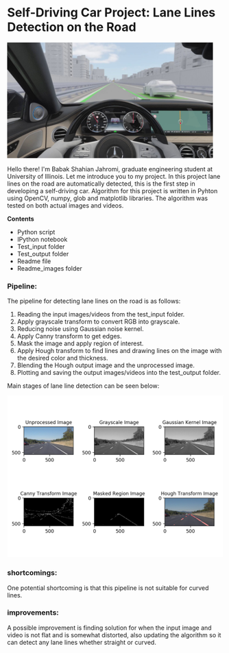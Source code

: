 # Self-Driving Car Project: Lane Lines Detection on the Road

<img src="readme_images/SDC_LaneLines_Intro.jpg" width="480" alt="Mercedes-Benz Lane Line Detection" />

Hello there! I'm Babak Shahian Jahromi, graduate engineering student at University of Illinois. Let me introduce you to my project.
In this project lane lines on the road are automatically detected, this is the first step in developing a self-driving car. Algorithm for this project is written in Pyhton using OpenCV, numpy, glob and matplotlib libraries. The algorithm was tested on both actual images and videos.

**Contents**   

* Python script 
* IPython notebook
* Test_input folder
* Test_output folder
* Readme file
* Readme_images folder

### Pipeline:
The pipeline for detecting lane lines on the road is as follows:

1. Reading the input images/videos from the test_input folder.
2. Apply grayscale transform to convert RGB into grayscale.
3. Reducing noise using Gaussian noise kernel.
4. Apply Canny transform to get edges.
5. Mask the image and apply region of interest.
6. Apply Hough transform to find lines and drawing lines on the image with the desired color and thickness.
7. Blending the Hough output image and the unprocessed image.
8. Plotting and saving the output images/videos into the test_output folder.

Main stages of lane line detection can be seen below: 

<img src="readme_images/SDC_LaneLines_Stages.png" width="750" alt="Six stages of lane line detection">


### shortcomings:


One potential shortcoming is that this pipeline is not suitable for curved lines.


### improvements:

A possible improvement is finding solution for when the input image and video is not flat and is somewhat distorted, also updating the algorithm so it can detect any lane lines whether straight or curved.
